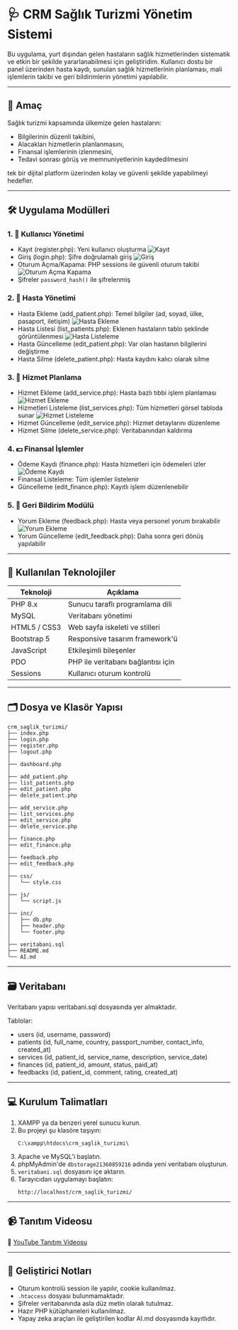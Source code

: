 # 🩺 CRM Sağlık Turizmi Yönetim Sistemi

Bu uygulama, yurt dışından gelen hastaların sağlık hizmetlerinden sistematik ve etkin bir şekilde yararlanabilmesi için geliştiridim. Kullanıcı dostu bir panel üzerinden hasta kaydı, sunulan sağlık hizmetlerinin planlaması, mali işlemlerin takibi ve geri bildirimlerin yönetimi yapılabilir.

---

## 📌 Amaç

Sağlık turizmi kapsamında ülkemize gelen hastaların:

- Bilgilerinin düzenli takibini,
- Alacakları hizmetlerin planlanmasını,
- Finansal işlemlerinin izlenmesini,
- Tedavi sonrası görüş ve memnuniyetlerinin kaydedilmesini

tek bir dijital platform üzerinden kolay ve güvenli şekilde yapabilmeyi hedefler.

---

## 🛠️ Uygulama Modülleri

### 1. 👤 Kullanıcı Yönetimi
- Kayıt (register.php): Yeni kullanıcı oluşturma
  ![Kayıt](kayit.PNG)
- Giriş (login.php): Şifre doğrulamalı giriş
  ![Giriş](Giris.PNG)
- Oturum Açma/Kapama: PHP sessions ile güvenli oturum takibi
  ![Oturum Açma Kapama](anaSayfa.PNG)
- Şifreler `password_hash()` ile şifrelenmiş

### 2. 🧾 Hasta Yönetimi
- Hasta Ekleme (add_patient.php): Temel bilgiler (ad, soyad, ülke, pasaport, iletişim)
  ![Hasta Ekleme](hastaEkleme.PNG)
- Hasta Listesi (list_patients.php): Eklenen hastaların tablo şeklinde görüntülenmesi
  ![Hasta Listeleme](hastaListeleme.PNG)
- Hasta Güncelleme (edit_patient.php): Var olan hastanın bilgilerini değiştirme
- Hasta Silme (delete_patient.php): Hasta kaydını kalıcı olarak silme

### 3. 💉 Hizmet Planlama
- Hizmet Ekleme (add_service.php): Hasta bazlı tıbbi işlem planlaması
  ![Hizmet Ekleme](hizmetEkleme.PNG)
- Hizmetleri Listeleme (list_services.php): Tüm hizmetleri görsel tabloda sunar
  ![Hizmet Listeleme](hizmetListeleme.PNG)
- Hizmet Güncelleme (edit_service.php): Hizmet detaylarını düzenleme
- Hizmet Silme (delete_service.php): Veritabanından kaldırma

### 4. 💵 Finansal İşlemler
- Ödeme Kaydı (finance.php): Hasta hizmetleri için ödemeleri izler
  ![Ödeme Kaydı](odemeKaydi.PNG)
- Finansal Listeleme: Tüm işlemler listelenir
- Güncelleme (edit_finance.php): Kayıtlı işlem düzenlenebilir

### 5. 💬 Geri Bildirim Modülü
- Yorum Ekleme (feedback.php): Hasta veya personel yorum bırakabilir
  ![Yorum Ekleme](yorumEkleme.PNG)
- Yorum Güncelleme (edit_feedback.php): Daha sonra geri dönüş yapılabilir

---

## 🧰 Kullanılan Teknolojiler

| Teknoloji      | Açıklama                               |
|----------------|----------------------------------------|
| PHP 8.x        | Sunucu taraflı programlama dili        |
| MySQL          | Veritabanı yönetimi                    |
| HTML5 / CSS3   | Web sayfa iskeleti ve stilleri         |
| Bootstrap 5    | Responsive tasarım framework'ü         |
| JavaScript     | Etkileşimli bileşenler                 |
| PDO            | PHP ile veritabanı bağlantısı için     |
| Sessions       | Kullanıcı oturum kontrolü              |

---

## 🗂️ Dosya ve Klasör Yapısı

```
crm_saglik_turizmi/
├── index.php
├── login.php
├── register.php
├── logout.php
│
├── dashboard.php
│
├── add_patient.php
├── list_patients.php
├── edit_patient.php
├── delete_patient.php
│
├── add_service.php
├── list_services.php
├── edit_service.php
├── delete_service.php
│
├── finance.php
├── edit_finance.php
│
├── feedback.php
├── edit_feedback.php
│
├── css/
│   └── style.css
│
├── js/
│   └── script.js
│
├── inc/
│   ├── db.php
│   ├── header.php
│   └── footer.php
│
├── veritabani.sql
├── README.md
└── AI.md
```

---

## 🗃️ Veritabanı

Veritabanı yapısı veritabani.sql dosyasında yer almaktadır.

Tablolar:

- users (id, username, password)
- patients (id, full_name, country, passport_number, contact_info, created_at)
- services (id, patient_id, service_name, description, service_date)
- finances (id, patient_id, amount, status, paid_at)
- feedbacks (id, patient_id, comment, rating, created_at)

---

## 💻 Kurulum Talimatları

1. XAMPP ya da benzeri yerel sunucu kurun.
2. Bu projeyi şu klasöre taşıyın:
   ```
   C:\xampp\htdocs\crm_saglik_turizmi\
   ```
3. Apache ve MySQL’i başlatın.
4. phpMyAdmin'de `dbstorage21360859216` adında yeni veritabanı oluşturun.
5. `veritabani.sql` dosyasını içe aktarın.
6. Tarayıcıdan uygulamayı başlatın:
   ```
   http://localhost/crm_saglik_turizmi/
   ```

---

## 📹 Tanıtım Videosu

🎥 [YouTube Tanıtım Videosu](https://drive.google.com/...)

---

## 🧠 Geliştirici Notları

- Oturum kontrolü session ile yapılır, cookie kullanılmaz.
- `.htaccess` dosyası bulunmamaktadır.
- Şifreler veritabanında asla düz metin olarak tutulmaz.
- Hazır PHP kütüphaneleri kullanılmaz.
- Yapay zeka araçları ile geliştirilen kodlar AI.md dosyasında kayıtlıdır.

